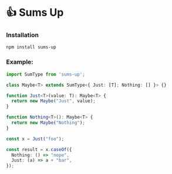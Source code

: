 👍 Sums Up
===

### Installation

```
npm install sums-up
```

### Example:

```typescript
import SumType from 'sums-up';

class Maybe<T> extends SumType<{ Just: [T]; Nothing: [] }> {}

function Just<T>(value: T): Maybe<T> {
  return new Maybe("Just", value);
}

function Nothing<T>(): Maybe<T> {
  return new Maybe("Nothing");
}

const x = Just("foo");

const result = x.caseOf({
  Nothing: () => "nope",
  Just: (a) => a + "bar",
});
```
